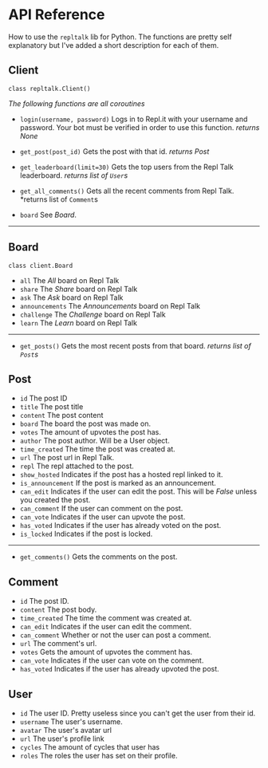 # API Reference
How to use the `repltalk` lib for Python. The functions are pretty self explanatory but I've added a short description for each of them.
## Client
`class repltalk.Client()`

*The following functions are all coroutines*
+ `login(username, password)`
Logs in to Repl.it with your username and password. Your bot must be verified in order to use this function.
*returns None*
+ `get_post(post_id)`
Gets the post with that id.
*returns Post*
+ `get_leaderboard(limit=30)`
Gets the top users from the Repl Talk leaderboard.
*returns list of `User`s*
+ `get_all_comments()`
Gets all the recent comments from Repl Talk.
*returns list of `Comment`s

+ `board`
See *Board*.
***
## Board
`class client.Board`

+ `all`
The *All* board on Repl Talk
+ `share`
The *Share* board on Repl Talk
+ `ask`
The *Ask* board on Repl Talk
+ `announcements`
The *Announcements* board on Repl Talk
+ `challenge`
The *Challenge* board on Repl Talk
+ `learn`
The *Learn* board on Repl Talk
***
+ `get_posts()`
Gets the most recent posts from that board.
*returns list of `Post`s*

## Post
+ `id`
The post ID
+ `title`
The post title
+ `content`
The post content
+ `board`
The board the post was made on.
+ `votes`
The amount of upvotes the post has.
+ `author`
The post author. Will be a User object.
+ `time_created`
The time the post was created at.
+ `url`
The post url in Repl Talk.
+ `repl`
The repl attached to the post.
+ `show_hosted`
Indicates if the post has a hosted repl linked to it.
+ `is_announcement`
If the post is marked as an announcement.
+ `can_edit`
Indicates if the user can edit the post. This will be *False* unless you created the post.
+ `can_comment`
If the user can comment on the post.
+ `can_vote`
Indicates if the user can upvote the post.
+ `has_voted`
Indicates if the user has already voted on the post.
+ `is_locked`
Indicates if the post is locked.
***
+ `get_comments()`
Gets the comments on the post.

## Comment
+ `id`
The post ID.
+ `content`
The post body.
+ `time_created`
The time the comment was created at.
+ `can_edit`
Indicates if the user can edit the comment.
+ `can_comment`
Whether or not the user can post a comment.
+ `url`
The comment's url.
+ `votes`
Gets the amount of upvotes the comment has.
+ `can_vote`
Indicates if the user can vote on the comment.
+ `has_voted`
Indicates if the user has already upvoted the post.

## User
+ `id`
The user ID. Pretty useless since you can't get the user from their id.
+ `username`
The user's username.
+ `avatar`
The user's avatar url
+ `url`
The user's profile link
+ `cycles`
The amount of cycles that user has
+ `roles`
The roles the user has set on their profile.